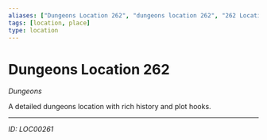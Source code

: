 ```yaml
---
aliases: ["Dungeons Location 262", "dungeons location 262", "262 Location Dungeons"]
tags: [location, place]
type: location
---
```


# Dungeons Location 262

*Dungeons*

A detailed dungeons location with rich history and plot hooks.

---
*ID: LOC00261*